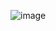 ​![image](https://user-images.githubusercontent.com/36902190/151703895-9a4ef5a5-72d7-45ed-9912-34705d816597.png)
